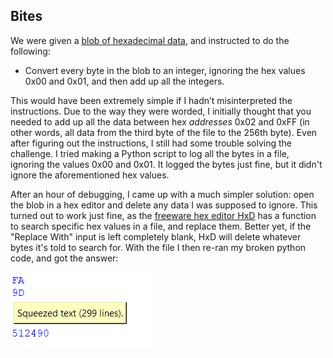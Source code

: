 ## Bites
We were given a [blob of hexadecimal data](https://github.com/MystiK791/Hack-A-Bit-2023-Writeup/blob/main/Programming/Assets/bites.bin), and instructed to do the following:
-   Convert every byte in the blob to an integer, ignoring the hex values 0x00 and 0x01, and then add up all the integers.

This would have been extremely simple if I hadn’t misinterpreted the instructions. Due to the way they were worded, I initially thought that you needed to add up all the data between hex *addresses* 0x02 and 0xFF (in other words, all data from the third byte of the file to the 256th byte). Even after figuring out the instructions, I still had some trouble solving the challenge. I tried making a Python script to log all the bytes in a file, ignoring the values 0x00 and 0x01. It logged the bytes just fine, but it didn't ignore the aforementioned hex values.
    
After an hour of debugging, I came up with a much simpler solution: open the blob in a hex editor and delete any data I was supposed to ignore. This turned out to work just fine, as the [freeware hex editor HxD](https://mh-nexus.de/en/hxd/) has a function to search specific hex values in a file, and replace them. Better yet, if the "Replace With" input is left completely blank, HxD will delete whatever bytes it's told to search for. With the file I then re-ran my broken python code, and got the answer:

![enter image description here](https://github.com/MystiK791/Hack-A-Bit-2023-Writeup/blob/main/Programming/Assets/Bites%20Solution.png?raw=true)

